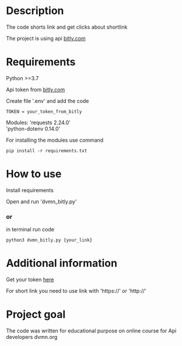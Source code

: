 # Description
The code shorts link and get clicks about shortlink

The project is using api [bitly.com](https://bitly.com)

# Requirements
Python >=3.7

Api token from [bitly.com](https://dev.bitly.com/get_started.html)

Create file '.env' and add the code
```
TOKEN = your_token_from_bitly
```

Modules:
'requests 2.24.0'  
'python-dotenv 0.14.0'

For installing the modules use command
```
pip install -r requirements.txt
```


# How to use

Install requirements

Open and run 'dvmn_bitly.py'

### or

in terminal run code

```
python3 dvmn_bitly.py {your_link}
```

# Additional information
Get your token [here](https://dev.bitly.com/get_started.html)
 
For short link you need to use link with 'https://' or 'http://'

# Project goal

The code was written for educational purpose on online course for Api developers dvmn.org

